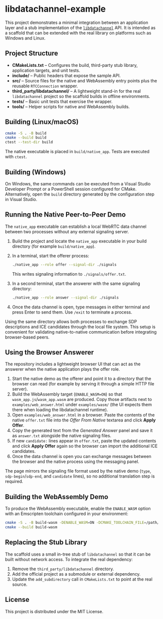 # libdatachannel-example

This project demonstrates a minimal integration between an application layer and a stub implementation of the [`libdatachannel`](https://github.com/paullouisageneau/libdatachannel) API. It is intended as a scaffold that can be extended with the real library on platforms such as Windows and Linux.

## Project Structure

- **CMakeLists.txt** – Configures the build, third-party stub library, application targets, and unit tests.
- **include/** – Public headers that expose the sample API.
- **src/** – Source files for the native and WebAssembly entry points plus the reusable `RTCConnection` wrapper.
- **third_party/libdatachannel/** – A lightweight stand-in for the real `libdatachannel` project so the scaffold builds in offline environments.
- **tests/** – Basic unit tests that exercise the wrapper.
- **tools/** – Helper scripts for native and WebAssembly builds.

## Building (Linux/macOS)

```bash
cmake -S . -B build
cmake --build build
ctest --test-dir build
```

The native executable is placed in `build/native_app`. Tests are executed with `ctest`.

## Building (Windows)

On Windows, the same commands can be executed from a Visual Studio Developer Prompt or a PowerShell session configured for CMake. Alternatively, open the `build` directory generated by the configuration step in Visual Studio.

## Running the Native Peer-to-Peer Demo

The `native_app` executable can establish a local WebRTC data channel between two processes without any external signaling server.

1. Build the project and locate the `native_app` executable in your build directory (for example `build/native_app`).
2. In a terminal, start the offerer process:

   ```bash
   ./native_app --role offer --signal-dir ./signals
   ```

   This writes signaling information to `./signals/offer.txt`.

3. In a second terminal, start the answerer with the same signaling directory:

   ```bash
   ./native_app --role answer --signal-dir ./signals
   ```

4. Once the data channel is open, type messages in either terminal and press Enter to send them. Use `/exit` to terminate a process.

Using the same directory allows both processes to exchange SDP descriptions and ICE candidates through the local file system. This setup is convenient for validating native-to-native communication before integrating browser-based peers.

## Using the Browser Answerer

The repository includes a lightweight browser UI that can act as the answerer when the native application plays the offer role.

1. Start the native demo as the offerer and point it to a directory that the browser can read (for example by serving it through a simple HTTP file server).
2. Build the WebAssembly target (`ENABLE_WASM=ON`) so that `wasm_app.js`/`wasm_app.wasm` are produced. Copy those artifacts next to `examples/web_answer.html` under `examples/wasm/` (the UI expects them there when loading the libdatachannel runtime).
3. Open `examples/web_answer.html` in a browser. Paste the contents of the native `offer.txt` file into the *Offer From Native* textarea and click **Apply Offer**.
4. Copy the generated text from the *Generated Answer* panel and save it as `answer.txt` alongside the native signaling files.
5. If new `candidate:` lines appear in `offer.txt`, paste the updated contents and click **Apply Offer** again so the browser can import the additional ICE candidates.
6. Once the data channel is open you can exchange messages between the browser and the native process using the messaging panel.

The page mirrors the signaling file format used by the native demo (`type`, `sdp-begin`/`sdp-end`, and `candidate` lines), so no additional translation step is required.

## Building the WebAssembly Demo

To produce the WebAssembly executable, enable the `ENABLE_WASM` option with an Emscripten toolchain configured in your environment:

```bash
cmake -S . -B build-wasm -DENABLE_WASM=ON -DCMAKE_TOOLCHAIN_FILE=/path/to/emscripten/toolchain.cmake
cmake --build build-wasm
```

## Replacing the Stub Library

The scaffold uses a small in-tree stub of `libdatachannel` so that it can be built without network access. To integrate the real dependency:

1. Remove the `third_party/libdatachannel` directory.
2. Add the official project as a submodule or external dependency.
3. Update the `add_subdirectory` call in `CMakeLists.txt` to point at the real source.

## License

This project is distributed under the MIT License.

